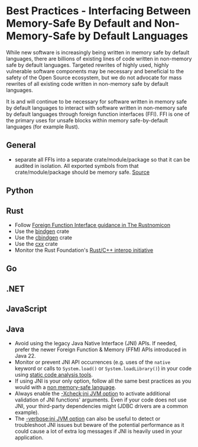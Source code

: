 # Best Practices - Interfacing Between Memory-Safe By Default and Non-Memory-Safe by Default Languages

While new software is increasingly being written in memory safe by default languages, there are billions of existing lines of code written in non-memory safe by default languages. Targeted rewrites of highly used, highly vulnerable software components may be necessary and beneficial to the safety of the Open Source ecosystem, but we do not advocate for mass rewrites of all existing code written in non-memory safe by default languages.

It is and will continue to be necessary for software written in memory safe by default languages to interact with software written in non-memory safe by default languages through foreign function interfaces (FFI). FFI is one of the primary uses for unsafe blocks within memory safe-by-default languages (for example Rust).

## General

* separate all FFIs into a separate crate/module/package so that it can be audited in isolation. All exported symbols from that crate/module/package should be memory safe. [Source](https://github.com/ossf/Memory-Safety/issues/36#issuecomment-2477083785)

## Python

## Rust

* Follow [Foreign Function Interface guidance in The Rustnomicon](https://doc.rust-lang.org/nomicon/ffi.html)
* Use the [bindgen](https://crates.io/crates/bindgen) crate
* Use the [cbindgen](https://crates.io/crates/cbindgen) crate
* Use the [cxx](https://crates.io/crates/cbindgen) crate
* Monitor the Rust Foundation's [Rust/C++ interop initiative](https://github.com/rustfoundation/interop-initiative)

## Go

## .NET

## JavaScript

## Java

* Avoid using the legacy Java Native Interface (JNI) APIs. If needed, prefer the newer Foreign Function & Memory (FFM) APIs introduced in Java 22.
* Monitor or prevent JNI API occurrences (e.g. uses of the `native` keyword or calls to `System.load()` or `System.loadLibrary()`) in your code using [static code analysis tools](https://www.baeldung.com/tag/static-analysis).
* If using JNI is your only option, follow all the same best practices as you would with a [non memory-safe language](best-practice-non-memory-safe-by-default-languages.md).
* Always enable the [-Xcheck:jni JVM option](https://docs.oracle.com/javase/8/docs/technotes/guides/troubleshoot/clopts002.html#CHDHCBBG) to activate additional validation of JNI functions' arguments. Even if your code does not use JNI, your third-party dependencies might (JDBC drivers are a common example).
* The [-verbose:jni JVM option](https://docs.oracle.com/javase/8/docs/technotes/guides/troubleshoot/clopts002.html#CHDCHGEE) can also be useful to detect or troubleshoot JNI issues but beware of the potential performance as it could cause a lot of extra log messages if JNI is heavily used in your application.
